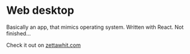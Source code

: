 # Web desktop

Basically an app, that mimics operating system. Written with React. Not finished...

Check it out on <a href="https://zettawhit.com/" >zettawhit.com</a>
